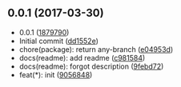 <a name="0.0.1"></a>
## 0.0.1 (2017-03-30)

* 0.0.1 ([1879790](https://github.com/GitScrum/posthtml-spaceless/commit/1879790))
* Initial commit ([dd1552e](https://github.com/GitScrum/posthtml-spaceless/commit/dd1552e))
* chore(package): return any-branch ([e04953d](https://github.com/GitScrum/posthtml-spaceless/commit/e04953d))
* docs(readme): add readme ([c981584](https://github.com/GitScrum/posthtml-spaceless/commit/c981584))
* docs(readme): forgot description ([9febd72](https://github.com/GitScrum/posthtml-spaceless/commit/9febd72))
* feat(*): init ([9056848](https://github.com/GitScrum/posthtml-spaceless/commit/9056848))



